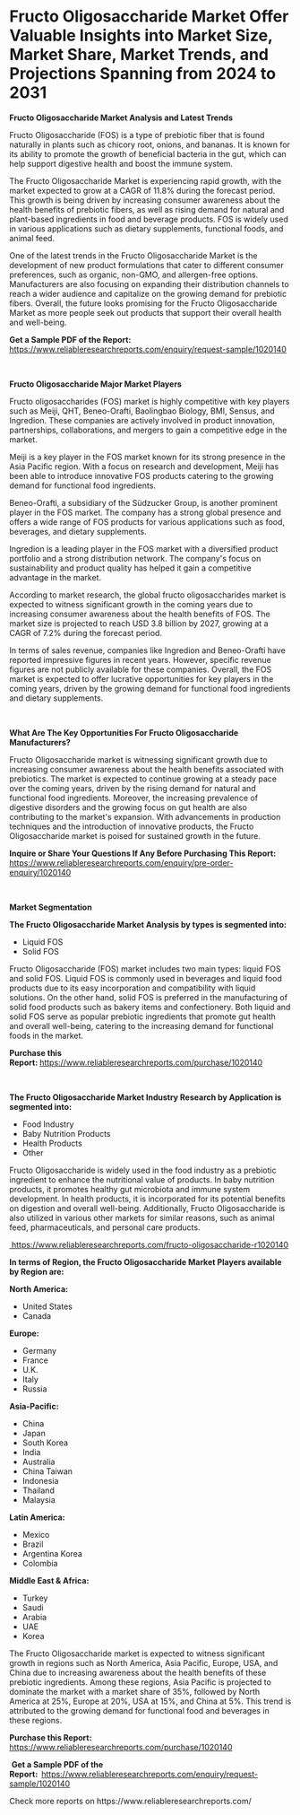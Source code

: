 <p><h1>Fructo Oligosaccharide Market Offer Valuable Insights into Market Size, Market Share, Market Trends, and Projections Spanning from 2024 to 2031</h1></p><p><strong>Fructo Oligosaccharide Market Analysis and Latest Trends</strong></p>
<p><p>Fructo Oligosaccharide (FOS) is a type of prebiotic fiber that is found naturally in plants such as chicory root, onions, and bananas. It is known for its ability to promote the growth of beneficial bacteria in the gut, which can help support digestive health and boost the immune system.</p><p>The Fructo Oligosaccharide Market is experiencing rapid growth, with the market expected to grow at a CAGR of 11.8% during the forecast period. This growth is being driven by increasing consumer awareness about the health benefits of prebiotic fibers, as well as rising demand for natural and plant-based ingredients in food and beverage products. FOS is widely used in various applications such as dietary supplements, functional foods, and animal feed.</p><p>One of the latest trends in the Fructo Oligosaccharide Market is the development of new product formulations that cater to different consumer preferences, such as organic, non-GMO, and allergen-free options. Manufacturers are also focusing on expanding their distribution channels to reach a wider audience and capitalize on the growing demand for prebiotic fibers. Overall, the future looks promising for the Fructo Oligosaccharide Market as more people seek out products that support their overall health and well-being.</p></p>
<p><strong>Get a Sample PDF of the Report:&nbsp;</strong> <a href="https://www.reliableresearchreports.com/enquiry/request-sample/1020140">https://www.reliableresearchreports.com/enquiry/request-sample/1020140</a></p>
<p>&nbsp;</p>
<p><strong>Fructo Oligosaccharide Major Market Players</strong></p>
<p><p>Fructo oligosaccharides (FOS) market is highly competitive with key players such as Meiji, QHT, Beneo-Orafti, Baolingbao Biology, BMI, Sensus, and Ingredion. These companies are actively involved in product innovation, partnerships, collaborations, and mergers to gain a competitive edge in the market.</p><p>Meiji is a key player in the FOS market known for its strong presence in the Asia Pacific region. With a focus on research and development, Meiji has been able to introduce innovative FOS products catering to the growing demand for functional food ingredients.</p><p>Beneo-Orafti, a subsidiary of the Südzucker Group, is another prominent player in the FOS market. The company has a strong global presence and offers a wide range of FOS products for various applications such as food, beverages, and dietary supplements.</p><p>Ingredion is a leading player in the FOS market with a diversified product portfolio and a strong distribution network. The company's focus on sustainability and product quality has helped it gain a competitive advantage in the market.</p><p>According to market research, the global fructo oligosaccharides market is expected to witness significant growth in the coming years due to increasing consumer awareness about the health benefits of FOS. The market size is projected to reach USD 3.8 billion by 2027, growing at a CAGR of 7.2% during the forecast period.</p><p>In terms of sales revenue, companies like Ingredion and Beneo-Orafti have reported impressive figures in recent years. However, specific revenue figures are not publicly available for these companies. Overall, the FOS market is expected to offer lucrative opportunities for key players in the coming years, driven by the growing demand for functional food ingredients and dietary supplements.</p></p>
<p>&nbsp;</p>
<p><strong>What Are The Key Opportunities For Fructo Oligosaccharide Manufacturers?</strong></p>
<p><p>Fructo Oligosaccharide market is witnessing significant growth due to increasing consumer awareness about the health benefits associated with prebiotics. The market is expected to continue growing at a steady pace over the coming years, driven by the rising demand for natural and functional food ingredients. Moreover, the increasing prevalence of digestive disorders and the growing focus on gut health are also contributing to the market's expansion. With advancements in production techniques and the introduction of innovative products, the Fructo Oligosaccharide market is poised for sustained growth in the future.</p></p>
<p><strong>Inquire or Share Your Questions If Any Before Purchasing This Report:</strong> <a href="https://www.reliableresearchreports.com/enquiry/pre-order-enquiry/1020140">https://www.reliableresearchreports.com/enquiry/pre-order-enquiry/1020140</a></p>
<p>&nbsp;</p>
<p><strong>Market Segmentation</strong></p>
<p><strong>The Fructo Oligosaccharide Market Analysis by types is segmented into:</strong></p>
<p><ul><li>Liquid FOS</li><li>Solid FOS</li></ul></p>
<p><p>Fructo Oligosaccharide (FOS) market includes two main types: liquid FOS and solid FOS. Liquid FOS is commonly used in beverages and liquid food products due to its easy incorporation and compatibility with liquid solutions. On the other hand, solid FOS is preferred in the manufacturing of solid food products such as bakery items and confectionery. Both liquid and solid FOS serve as popular prebiotic ingredients that promote gut health and overall well-being, catering to the increasing demand for functional foods in the market.</p></p>
<p><strong>Purchase this Report:&nbsp;</strong><a href="https://www.reliableresearchreports.com/purchase/1020140">https://www.reliableresearchreports.com/purchase/1020140</a></p>
<p>&nbsp;</p>
<p><strong>The Fructo Oligosaccharide Market Industry Research by Application is segmented into:</strong></p>
<p><ul><li>Food Industry</li><li>Baby Nutrition Products</li><li>Health Products</li><li>Other</li></ul></p>
<p><p>Fructo Oligosaccharide is widely used in the food industry as a prebiotic ingredient to enhance the nutritional value of products. In baby nutrition products, it promotes healthy gut microbiota and immune system development. In health products, it is incorporated for its potential benefits on digestion and overall well-being. Additionally, Fructo Oligosaccharide is also utilized in various other markets for similar reasons, such as animal feed, pharmaceuticals, and personal care products.</p></p>
<p><a href="https://www.reliableresearchreports.com/fructo-oligosaccharide-r1020140">&nbsp;https://www.reliableresearchreports.com/fructo-oligosaccharide-r1020140</a></p>
<p><strong>In terms of Region, the Fructo Oligosaccharide Market Players available by Region are:</strong></p>
<p>
    <p> <strong> North America: </strong>
        <ul>
            <li>United States</li>
            <li>Canada</li>
        </ul>
        </p> 
    <p> <strong> Europe: </strong>
        <ul>
            <li>Germany</li>
            <li>France</li>
            <li>U.K.</li>
            <li>Italy</li>
            <li>Russia</li>
        </ul>
        </p> 
    <p> <strong> Asia-Pacific: </strong>
        <ul>
            <li>China</li>
            <li>Japan</li>
            <li>South Korea</li>
            <li>India</li>
            <li>Australia</li>
            <li>China Taiwan</li>
            <li>Indonesia</li>
            <li>Thailand</li>
            <li>Malaysia</li>
        </ul>
        </p> 
    <p> <strong> Latin America: </strong>
        <ul>
            <li>Mexico</li>
            <li>Brazil</li>
            <li>Argentina Korea</li>
            <li>Colombia</li>
        </ul>
        </p> 
    <p> <strong> Middle East & Africa: </strong>
        <ul>
            <li>Turkey</li>
            <li>Saudi</li>
            <li>Arabia</li>
            <li>UAE</li>
            <li>Korea</li>
        </ul>
    </p>
    </p>
<p><p>The Fructo Oligosaccharide market is expected to witness significant growth in regions such as North America, Asia Pacific, Europe, USA, and China due to increasing awareness about the health benefits of these prebiotic ingredients. Among these regions, Asia Pacific is projected to dominate the market with a market share of 35%, followed by North America at 25%, Europe at 20%, USA at 15%, and China at 5%. This trend is attributed to the growing demand for functional food and beverages in these regions.</p></p>
<p><strong>Purchase this Report: </strong><a href="https://www.reliableresearchreports.com/purchase/1020140">https://www.reliableresearchreports.com/purchase/1020140</a></p>
<p>&nbsp;<strong>Get a Sample PDF of the Report:&nbsp;&nbsp;</strong><a href="https://www.reliableresearchreports.com/enquiry/request-sample/1020140">https://www.reliableresearchreports.com/enquiry/request-sample/1020140</a></p>
<p><strong></strong></p>
<p>Check more reports on https://www.reliableresearchreports.com/</p>